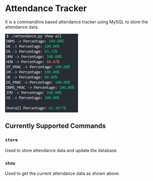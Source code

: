 # Attendance Tracker

It is a commandline based attendance tracker using MySQL to store the attendance data. 

![alt ss-of-cli](./images/ss-cli.png)

## Currently Supported Commands
### `store`
Used to store attendance data and update the database.
### `show`
Used to get the current attendance data as shown above.
